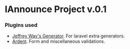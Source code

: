 # IAnnounce  Project v.0.1

### Plugins used
- [Jeffrey Way's Generator](https://github.com/JeffreyWay/Laravel-4-Generators). For laravel extra generators.
- [Ardent](https://github.com/laravelbook/ardent). Form and miscellaneous validations.

